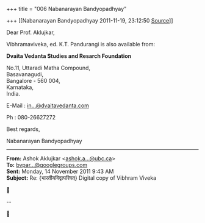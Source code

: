 +++
title = "006 Nabanarayan Bandyopadhyay"

+++
[[Nabanarayan Bandyopadhyay	2011-11-19, 23:12:50 [Source](https://groups.google.com/g/bvparishat/c/UL6aMqP6Efs)]]



Dear Prof. Aklujkar,

  
Vibhramaviveka, ed. K.T. Pandurangi is also available from:  

  

**Dvaita Vedanta Studies and Resarch Foundation**

No.11, Uttaradi Matha Compound,  
Basavanagudi,  
Bangalore - 560 004,  
Karnataka,  
India.

E-Mail : [in...@dvaitavedanta.com]()

Ph : 080-26627272

  

Best regards,  

  

Nabanarayan Bandyopadhyay  

  

------------------------------------------------------------------------

**From:** Ashok Aklujkar \<[ashok.a...@ubc.ca]()\>  
**To:** [bvpar...@googlegroups.com]()  
**Sent:** Monday, 14 November 2011 9:43 AM  
**Subject:** Re: {भारतीयविद्वत्परिषत्} Digital copy of Vibhram Viveka  
  



--  



